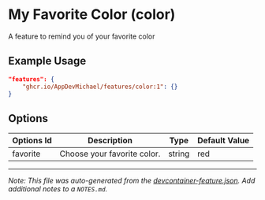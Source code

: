 
# My Favorite Color (color)

A feature to remind you of your favorite color

## Example Usage

```json
"features": {
    "ghcr.io/AppDevMichael/features/color:1": {}
}
```

## Options

| Options Id | Description | Type | Default Value |
|-----|-----|-----|-----|
| favorite | Choose your favorite color. | string | red |



---

_Note: This file was auto-generated from the [devcontainer-feature.json](https://github.com/AppDevMichael/features/blob/main/src/color/devcontainer-feature.json).  Add additional notes to a `NOTES.md`._
